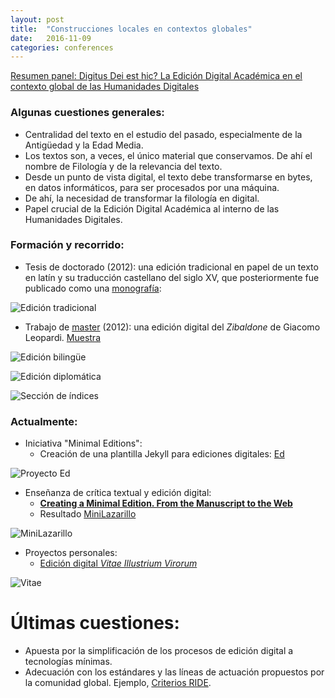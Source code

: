 ```yaml
---
layout: post
title:  "Construcciones locales en contextos globales"
date:   2016-11-09 
categories: conferences
---
```


[Resumen panel: Digitus Dei est hic? La Edición Digital Académica en el contexto global de las Humanidades Digitales](http://www.aacademica.org/aahd.congreso/tabs/program?session=110&block=27&vs=154)

### Algunas cuestiones generales: 

- Centralidad del texto en el estudio del pasado, especialmente de la Antigüedad y la Edad Media.
- Los textos son, a veces, el único material que conservamos. De ahí el nombre de Filología y de la relevancia del texto. 
- Desde un punto de vista digital, el texto debe transformarse en bytes, en datos informáticos, para ser procesados por una máquina.
- De ahí, la necesidad de transformar la filología en digital. 
- Papel crucial de la Edición Digital Académica al interno de las Humanidades Digitales. 

### Formación y recorrido:

- Tesis de doctorado (2012): una edición tradicional en papel de un texto en latín y su traducción castellano del siglo XV, que posteriormente fue publicado como una [monografía](http://www.brepols.net/Pages/ShowProduct.aspx?prod_id=IS-9782503556062-1): 

![Edición tradicional]({{site.url}}/materials/papers/Text-Rewired/img/print-edition-sections.png)
- Trabajo de [master](http://www.enc-sorbonne.fr/fr/rubrique-admissions/master-technologies-numeriques-appliquees-histoire) (2012): una edición digital del _Zibaldone_ de Giacomo Leopardi. [Muestra]({{site.url}}/materials/Zibaldone/index.html)

![Edición bilingüe]({{site.url}}/public/img/Zibal_01.png)

![Edición diplomática]({{site.url}}/public/img/Zibal_02.png)

![Sección de índices]({{site.url}}/public/img/Zibal_03.png)

### Actualmente:

- Iniciativa "Minimal Editions": 
	* Creación de una plantilla Jekyll para ediciones digitales: [Ed](http://elotroalex.github.io/ed/)

![Proyecto Ed]({{site.url}}/public/img/ed.png)
- Enseñanza de crítica textual y edición digital: 
	* [**Creating a Minimal Edition. From the Manuscript to the Web**](http://localhost:4000/materials/syllabi/MinimalEditions.html)
	* Resultado [MiniLazarillo](http://minilazarillo.github.io/)

![MiniLazarillo]({{site.url}}/public/img/MiniLazarillo.png)

- Proyectos personales: 
	* [Edición digital *Vitae Illustrium Virorum*](https://alfonsodepalencia.github.io/Vitae/)

![Vitae]({{site.url}}/public/img/Vitae.png) 

# Últimas cuestiones: 

* Apuesta por la simplificación de los procesos de edición digital a tecnologías mínimas. 
* Adecuación con los estándares y las líneas de actuación propuestos por la comunidad global. Ejemplo, [Criterios RIDE](http://ride.i-d-e.de/reviewers/catalogue-criteria-for-reviewing-scholarly-digital-editions/).